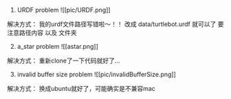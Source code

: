 1. URDF problem
![[pic/URDF.png]]

解决方式：
我的urdf文件路径写错啦～！！
改成 data/turtlebot.urdf 就可以了
要注意路径内容 以及 文件夹

2. a_star problem
![[astar.png]]

解决方式：
重新clone了一下代码就好了...

3. invalid buffer size problem
![[pic/invalidBufferSize.png]]

解决方式：
换成ubuntu就好了，可能确实是不兼容mac

